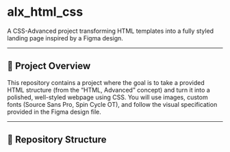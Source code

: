 # alx_html_css

A CSS-Advanced project transforming HTML templates into a fully styled landing page inspired by a Figma design.

---

## 🎯 Project Overview

This repository contains a project where the goal is to take a provided HTML structure (from the “HTML, Advanced” concept) and turn it into a polished, well-styled webpage using CSS. You will use images, custom fonts (Source Sans Pro, Spin Cycle OT), and follow the visual specification provided in the Figma design file.

---

## 📁 Repository Structure

